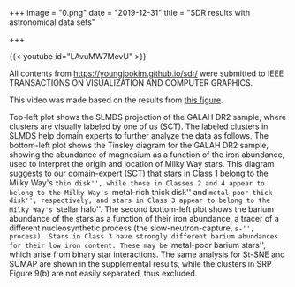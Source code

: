+++
image = "0.png"
date = "2019-12-31"
title = "SDR results with astronomical data sets"

+++

{{< youtube id="LAvuMW7MevU" >}}

All contents from https://youngjookim.github.io/sdr/ were submitted to IEEE TRANSACTIONS ON VISUALIZATION AND COMPUTER GRAPHICS.

This video was made based on the results from [this figure](https://youngjookim.github.io/sdr/experiments/10/).

Top-left plot shows the SLMDS projection of the GALAH DR2 sample, where clusters are visually labeled by one of us (SCT). The labeled clusters in SLMDS help domain experts to further analyze the data as follows. The bottom-left plot shows the Tinsley diagram for the GALAH DR2 sample, showing the abundance of magnesium as a function of the iron abundance, used to interpret the origin and location of Milky Way stars. This diagram suggests to our domain-expert (SCT) that stars in Class 1 belong to the Milky Way's ``thin disk'', while those in Classes 2 and 4 appear to belong to the Milky Way's ``metal-rich thick disk'' and ``metal-poor thick disk'', respectively, and stars in Class 3 appear to belong to the Milky Way's ``stellar halo''. The second bottom-left plot shows the barium abundance of the stars as a function of their iron abundance, a tracer of a different nucleosynthetic process (the slow-neutron-capture, ``s-'', process). Stars in Class 3 have strongly different barium abundances for their low iron content. These may be ``metal-poor barium stars'', which arise from binary star interactions. The same analysis for St-SNE and SUMAP are shown in the supplemental results, while the clusters in SRP Figure 9(b) are not easily separated, thus excluded.